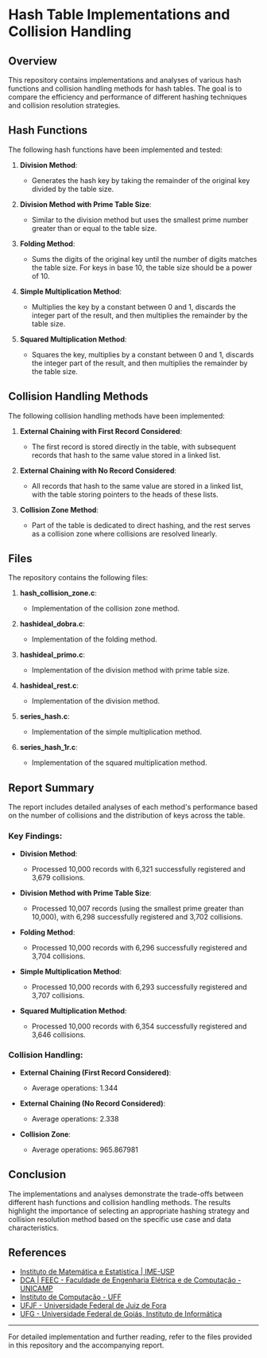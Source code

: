 # Hash Table Implementations and Collision Handling

## Overview

This repository contains implementations and analyses of various hash functions and collision handling methods for hash tables. The goal is to compare the efficiency and performance of different hashing techniques and collision resolution strategies.

## Hash Functions

The following hash functions have been implemented and tested:

1. **Division Method**:
   - Generates the hash key by taking the remainder of the original key divided by the table size.

2. **Division Method with Prime Table Size**:
   - Similar to the division method but uses the smallest prime number greater than or equal to the table size.

3. **Folding Method**:
   - Sums the digits of the original key until the number of digits matches the table size. For keys in base 10, the table size should be a power of 10.

4. **Simple Multiplication Method**:
   - Multiplies the key by a constant between 0 and 1, discards the integer part of the result, and then multiplies the remainder by the table size.

5. **Squared Multiplication Method**:
   - Squares the key, multiplies by a constant between 0 and 1, discards the integer part of the result, and then multiplies the remainder by the table size.

## Collision Handling Methods

The following collision handling methods have been implemented:

1. **External Chaining with First Record Considered**:
   - The first record is stored directly in the table, with subsequent records that hash to the same value stored in a linked list.

2. **External Chaining with No Record Considered**:
   - All records that hash to the same value are stored in a linked list, with the table storing pointers to the heads of these lists.

3. **Collision Zone Method**:
   - Part of the table is dedicated to direct hashing, and the rest serves as a collision zone where collisions are resolved linearly.

## Files

The repository contains the following files:

1. **hash_collision_zone.c**:
   - Implementation of the collision zone method.

2. **hashideal_dobra.c**:
   - Implementation of the folding method.

3. **hashideal_primo.c**:
   - Implementation of the division method with prime table size.

4. **hashideal_rest.c**:
   - Implementation of the division method.

5. **series_hash.c**:
   - Implementation of the simple multiplication method.

6. **series_hash_1r.c**:
   - Implementation of the squared multiplication method.

## Report Summary

The report includes detailed analyses of each method's performance based on the number of collisions and the distribution of keys across the table.

### Key Findings:

- **Division Method**:
  - Processed 10,000 records with 6,321 successfully registered and 3,679 collisions.

- **Division Method with Prime Table Size**:
  - Processed 10,007 records (using the smallest prime greater than 10,000), with 6,298 successfully registered and 3,702 collisions.

- **Folding Method**:
  - Processed 10,000 records with 6,296 successfully registered and 3,704 collisions.

- **Simple Multiplication Method**:
  - Processed 10,000 records with 6,293 successfully registered and 3,707 collisions.

- **Squared Multiplication Method**:
  - Processed 10,000 records with 6,354 successfully registered and 3,646 collisions.

### Collision Handling:

- **External Chaining (First Record Considered)**:
  - Average operations: 1.344

- **External Chaining (No Record Considered)**:
  - Average operations: 2.338

- **Collision Zone**:
  - Average operations: 965.867981

## Conclusion

The implementations and analyses demonstrate the trade-offs between different hash functions and collision handling methods. The results highlight the importance of selecting an appropriate hashing strategy and collision resolution method based on the specific use case and data characteristics.

## References

- [Instituto de Matemática e Estatística | IME-USP](https://www.ime.usp.br/~hbolfar/aula_2013/Aula6-A12012.pdf)
- [DCA | FEEC - Faculdade de Engenharia Elétrica e de Computação - UNICAMP](http://www.dca.fee.unicamp.br/cursos/EA876/apostila/HTML/node26.html)
- [Instituto de Computação - UFF](http://www2.ic.uff.br/~boeres/slides_ed/ed_TabelaHash.pdf)
- [UFJF - Universidade Federal de Juiz de Fora](http://www.ufjf.br/jairo_souza/files/2012/11/4-Hashing-Fun%C3%A7%C3%B5es.pdf)
- [UFG - Universidade Federal de Goiás, Instituto de Informática](https://github.com/Professor-Fabrizzio/AED2/tree/master/Trabalho1)

---

For detailed implementation and further reading, refer to the files provided in this repository and the accompanying report.
